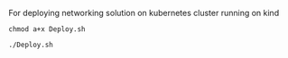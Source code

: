 For deploying networking solution on kubernetes cluster running on kind

```chmod a+x Deploy.sh```

```./Deploy.sh``` 
